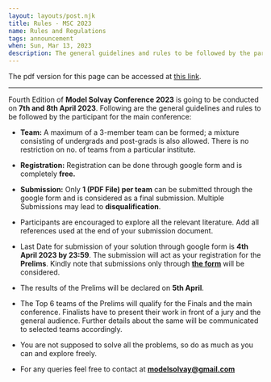 ```yaml
---
layout: layouts/post.njk
title: Rules - MSC 2023
name: Rules and Regulations
tags: announcement
when: Sun, Mar 13, 2023
description: The general guidelines and rules to be followed by the participant for the main conference can be accessed here. Click to know more.
---
```


The pdf version for this page can be accessed at [this link](/docs/Rules.pdf).

------------------------------------------------------------------------

Fourth Edition of **Model Solvay Conference 2023** is going to be conducted on **7th and 8th April 2023**.
Following are the general guidelines and rules to be followed by the participant for the main conference:

-   **Team:** A maximum of a 3-member team can be formed; a mixture consisting of undergrads and post-grads is also allowed. There is no restriction on no. of teams from a particular institute.

-   **Registration:** Registration can be done through google form and is completely **free.**

-   **Submission:** Only **1 (PDF File) per team** can be submitted through the google form and is considered as a final submission. Multiple Submissions may lead to **disqualification**.

-   Participants are encouraged to explore all the relevant literature. Add all references used at the end of your submission document.

-   Last Date for submission of your solution through google form is **4th April 2023 by 23:59**. The submission will act as your registration for the **Prelims**. Kindly note that submissions only through [**the form**](https://forms.gle/HtfJPDsmxP6b3ZJy9) will be considered.

-   The results of the Prelims will be declared on **5th April**.

-   The Top 6 teams of the Prelims will qualify for the Finals and the main conference. Finalists have to present their work in front of a jury and the general audience. Further details about the same will be communicated to selected teams accordingly.

-   You are not supposed to solve all the problems, so do as much as you can and explore freely.

-   For any queries feel free to contact at [**modelsolvay@gmail.com**](mailto:modelsolvay@gmail.com)